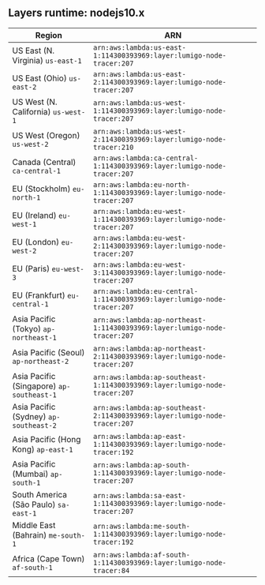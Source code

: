 Layers runtime: nodejs10.x
----
| Region | ARN |
| --- | --- |
|US East (N. Virginia)  `us-east-1`|`arn:aws:lambda:us-east-1:114300393969:layer:lumigo-node-tracer:207`|
|US East (Ohio)  `us-east-2`|`arn:aws:lambda:us-east-2:114300393969:layer:lumigo-node-tracer:207`|
|US West (N. California)  `us-west-1`|`arn:aws:lambda:us-west-1:114300393969:layer:lumigo-node-tracer:207`|
|US West (Oregon)  `us-west-2`|`arn:aws:lambda:us-west-2:114300393969:layer:lumigo-node-tracer:210`|
|Canada (Central)  `ca-central-1`|`arn:aws:lambda:ca-central-1:114300393969:layer:lumigo-node-tracer:207`|
|EU (Stockholm)  `eu-north-1`|`arn:aws:lambda:eu-north-1:114300393969:layer:lumigo-node-tracer:207`|
|EU (Ireland)  `eu-west-1`|`arn:aws:lambda:eu-west-1:114300393969:layer:lumigo-node-tracer:207`|
|EU (London)  `eu-west-2`|`arn:aws:lambda:eu-west-2:114300393969:layer:lumigo-node-tracer:207`|
|EU (Paris)  `eu-west-3`|`arn:aws:lambda:eu-west-3:114300393969:layer:lumigo-node-tracer:207`|
|EU (Frankfurt)  `eu-central-1`|`arn:aws:lambda:eu-central-1:114300393969:layer:lumigo-node-tracer:207`|
|Asia Pacific (Tokyo)  `ap-northeast-1`|`arn:aws:lambda:ap-northeast-1:114300393969:layer:lumigo-node-tracer:207`|
|Asia Pacific (Seoul)  `ap-northeast-2`|`arn:aws:lambda:ap-northeast-2:114300393969:layer:lumigo-node-tracer:207`|
|Asia Pacific (Singapore)  `ap-southeast-1`|`arn:aws:lambda:ap-southeast-1:114300393969:layer:lumigo-node-tracer:207`|
|Asia Pacific (Sydney)  `ap-southeast-2`|`arn:aws:lambda:ap-southeast-2:114300393969:layer:lumigo-node-tracer:207`|
|Asia Pacific (Hong Kong)  `ap-east-1`|`arn:aws:lambda:ap-east-1:114300393969:layer:lumigo-node-tracer:192`|
|Asia Pacific (Mumbai)  `ap-south-1`|`arn:aws:lambda:ap-south-1:114300393969:layer:lumigo-node-tracer:207`|
|South America (São Paulo)  `sa-east-1`|`arn:aws:lambda:sa-east-1:114300393969:layer:lumigo-node-tracer:207`|
|Middle East (Bahrain)  `me-south-1`|`arn:aws:lambda:me-south-1:114300393969:layer:lumigo-node-tracer:192`|
|Africa (Cape Town)  `af-south-1`|`arn:aws:lambda:af-south-1:114300393969:layer:lumigo-node-tracer:84`|
